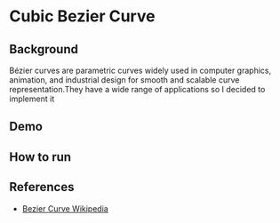 # Cubic Bezier Curve

## Background 
Bézier curves are parametric curves widely used in computer graphics, animation, and industrial design for smooth and scalable curve representation.They have a wide range of applications so I decided to implement it 

## Demo 

## How to run 


## References 
- [Bezier Curve Wikipedia](https://en.wikipedia.org/wiki/B%C3%A9zier_curve)